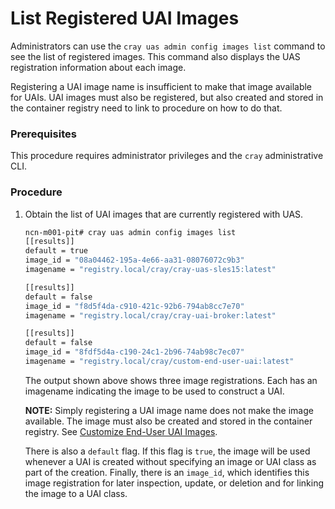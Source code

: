 # List Registered UAI Images

Administrators can use the `cray uas admin config images list` command to see the list of registered images. This command also displays the UAS registration information about each image.

Registering a UAI image name is insufficient to make that image available for UAIs. UAI images must also be registered, but also created and stored in the container registry need to link to procedure on how to do that.

### Prerequisites

This procedure requires administrator privileges and the `cray` administrative CLI.

### Procedure

1.  Obtain the list of UAI images that are currently registered with UAS.

    ```bash
    ncn-m001-pit# cray uas admin config images list
    [[results]]
    default = true
    image_id = "08a04462-195a-4e66-aa31-08076072c9b3"
    imagename = "registry.local/cray/cray-uas-sles15:latest"

    [[results]]
    default = false
    image_id = "f8d5f4da-c910-421c-92b6-794ab8cc7e70"
    imagename = "registry.local/cray/cray-uai-broker:latest"

    [[results]]
    default = false
    image_id = "8fdf5d4a-c190-24c1-2b96-74ab98c7ec07"
    imagename = "registry.local/cray/custom-end-user-uai:latest"
    ```

    The output shown above shows three image registrations. Each has an imagename indicating the image to be used to construct a UAI.

    **NOTE:** Simply registering a UAI image name does not make the image available. The image must also be created and stored in the container registry. See [Customize End-User UAI Images](Customize_End-User_UAI_Images.md).

    There is also a `default` flag. If this flag is `true`, the image will be used whenever a UAI is created without specifying an image or UAI class as part of the creation. Finally, there is an `image_id`, which identifies this image registration for later inspection, update, or deletion and for linking the image to a UAI class.

